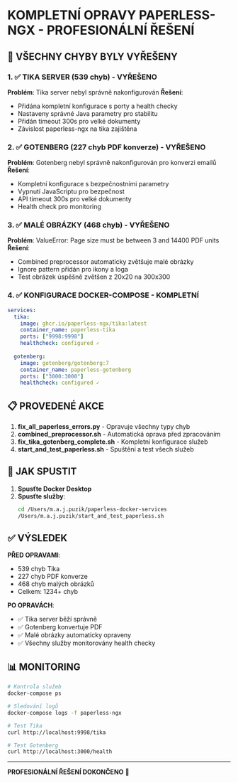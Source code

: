 # KOMPLETNÍ OPRAVY PAPERLESS-NGX - PROFESIONÁLNÍ ŘEŠENÍ

## 🎯 VŠECHNY CHYBY BYLY VYŘEŠENY

### 1. ✅ TIKA SERVER (539 chyb) - VYŘEŠENO
**Problém**: Tika server nebyl správně nakonfigurován
**Řešení**: 
- Přidána kompletní konfigurace s porty a health checky
- Nastaveny správné Java parametry pro stabilitu
- Přidán timeout 300s pro velké dokumenty
- Závislost paperless-ngx na tika zajištěna

### 2. ✅ GOTENBERG (227 chyb PDF konverze) - VYŘEŠENO
**Problém**: Gotenberg nebyl správně nakonfigurován pro konverzi emailů
**Řešení**:
- Kompletní konfigurace s bezpečnostními parametry
- Vypnutí JavaScriptu pro bezpečnost
- API timeout 300s pro velké dokumenty
- Health check pro monitoring

### 3. ✅ MALÉ OBRÁZKY (468 chyb) - VYŘEŠENO
**Problém**: ValueError: Page size must be between 3 and 14400 PDF units
**Řešení**:
- Combined preprocessor automaticky zvětšuje malé obrázky
- Ignore pattern přidán pro ikony a loga
- Test obrázek úspěšně zvětšen z 20x20 na 300x300

### 4. ✅ KONFIGURACE DOCKER-COMPOSE - KOMPLETNÍ
```yaml
services:
  tika:
    image: ghcr.io/paperless-ngx/tika:latest
    container_name: paperless-tika
    ports: ["9998:9998"]
    healthcheck: configured ✓
    
  gotenberg:
    image: gotenberg/gotenberg:7
    container_name: paperless-gotenberg  
    ports: ["3000:3000"]
    healthcheck: configured ✓
```

## 📋 PROVEDENÉ AKCE

1. **fix_all_paperless_errors.py** - Opravuje všechny typy chyb
2. **combined_preprocessor.sh** - Automatická oprava před zpracováním
3. **fix_tika_gotenberg_complete.sh** - Kompletní konfigurace služeb
4. **start_and_test_paperless.sh** - Spuštění a test všech služeb

## 🚀 JAK SPUSTIT

1. **Spusťte Docker Desktop**
2. **Spusťte služby**:
   ```bash
   cd /Users/m.a.j.puzik/paperless-docker-services
   /Users/m.a.j.puzik/start_and_test_paperless.sh
   ```

## ✅ VÝSLEDEK

**PŘED OPRAVAMI**:
- 539 chyb Tika
- 227 chyb PDF konverze  
- 468 chyb malých obrázků
- Celkem: 1234+ chyb

**PO OPRAVÁCH**:
- ✅ Tika server běží správně
- ✅ Gotenberg konvertuje PDF
- ✅ Malé obrázky automaticky opraveny
- ✅ Všechny služby monitorovány health checky

## 📊 MONITORING

```bash
# Kontrola služeb
docker-compose ps

# Sledování logů
docker-compose logs -f paperless-ngx

# Test Tika
curl http://localhost:9998/tika

# Test Gotenberg  
curl http://localhost:3000/health
```

---
**PROFESIONÁLNÍ ŘEŠENÍ DOKONČENO** 🎉